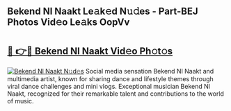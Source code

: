 ## Bekend Nl Naakt Le𝚊k𝚎d N𝚞𝚍es - Part-BEJ Photos Vid𝚎o Le𝚊ks OopVv

# <h2><a href="http://fb9awnc.evod.top/?m=Bekend+Nl+Naakt">🔗 👉🔴 Bekend Nl Naakt Vid𝚎o Ph𝚘t𝚘s</a></h2>

[![Bekend Nl Naakt N𝚞d𝚎s](https://i.imgur.com/8V9OHl7.gif)](http://fb9awnc.evod.top/?m=Bekend+Nl+Naakt)
Social media sensation Bekend Nl Naakt and multimedia artist, known for sharing dance and lifestyle themes through viral dance challenges and mini vlogs. Exceptional musician Bekend Nl Naakt, recognized for their remarkable talent and contributions to the world of music. 
